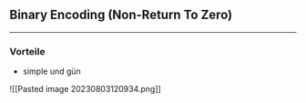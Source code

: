 
## Binary Encoding (Non-Return To Zero)
---
### Vorteile
- simple und gün

![[Pasted image 20230803120934.png]]